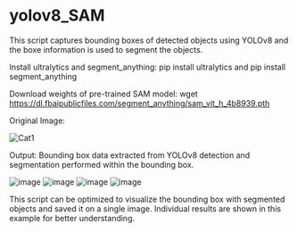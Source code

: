 # yolov8_SAM

This script captures bounding boxes of detected objects using YOLOv8 and the boxe information is used to segment the objects. 

Install ultralytics and segment_anything: pip install ultralytics and pip install segment_anything

Download weights of pre-trained SAM model:  wget https://dl.fbaipublicfiles.com/segment_anything/sam_vit_h_4b8939.pth

Original Image: 

![Cat1](https://github.com/harshadkdandage/yolov8_SAM/assets/47813538/f260f0ab-eef8-464a-a41e-5c84471a769a)

Output: Bounding box data extracted from YOLOv8 detection and segmentation performed within the bounding box.

![image](https://github.com/harshadkdandage/yolov8_SAM/assets/47813538/cd9cc4b6-53e5-4757-918b-af8ec7c4b227)
![image](https://github.com/harshadkdandage/yolov8_SAM/assets/47813538/2c04c949-6cc0-41fd-9f8e-2ca1b45b7b4d)
![image](https://github.com/harshadkdandage/yolov8_SAM/assets/47813538/195cc86a-745b-4c87-8fab-5746053da03e)
![image](https://github.com/harshadkdandage/yolov8_SAM/assets/47813538/688dfafa-bec9-4ea7-87ca-0ca75f8c8604)

This script can be optimized to visualize the bounding box with segmented objects and saved it on a single image. Individual results are shown in this example for better understanding. 
